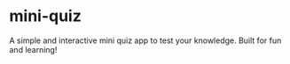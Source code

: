 # mini-quiz
A simple and interactive mini quiz app to test your knowledge. Built for fun and learning!
